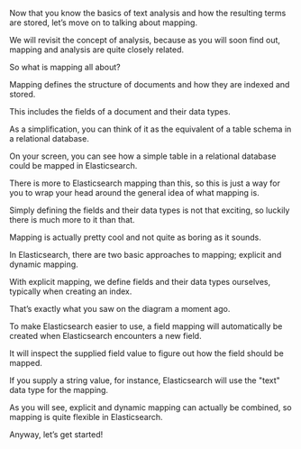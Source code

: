 Now that you know the basics of text analysis and how the resulting terms are stored, let’s move on to talking about mapping.

We will revisit the concept of analysis, because as you will soon find out, mapping and analysis are quite closely related.

So what is mapping all about?

Mapping defines the structure of documents and how they are indexed and stored.

This includes the fields of a document and their data types.

As a simplification, you can think of it as the equivalent of a table schema in a relational database.

On your screen, you can see how a simple table in a relational database could be mapped in Elasticsearch.

There is more to Elasticsearch mapping than this, so this is just a way for you to wrap your head around the general idea of what mapping is.

Simply defining the fields and their data types is not that exciting, so luckily there is much more to it than that.

Mapping is actually pretty cool and not quite as boring as it sounds.

In Elasticsearch, there are two basic approaches to mapping; explicit and dynamic mapping.

With explicit mapping, we define fields and their data types ourselves, typically when creating an index.

That’s exactly what you saw on the diagram a moment ago.

To make Elasticsearch easier to use, a field mapping will automatically be created when Elasticsearch encounters a new field.

It will inspect the supplied field value to figure out how the field should be mapped.

If you supply a string value, for instance, Elasticsearch will use the "text" data type for the mapping.

As you will see, explicit and dynamic mapping can actually be combined, so mapping is quite flexible in Elasticsearch.

Anyway, let’s get started!